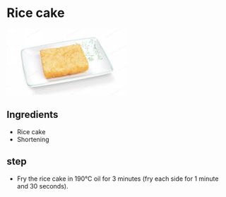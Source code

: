 # Rice cake

![粢饭糕](/images/粢饭糕.png)

## Ingredients

- Rice cake
- Shortening

## step

- Fry the rice cake in 190℃ oil for 3 minutes (fry each side for 1 minute and 30 seconds).
